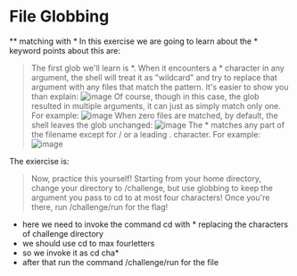 # File Globbing

** matching with *
In this exercise we are going to learn about the * keyword
points about this are:
>The first glob we'll learn is *. When it encounters a * character in any argument, the shell will treat it as "wildcard" and try to replace that argument with any files that match the pattern. It's easier to show you than explain:
>![image](https://github.com/user-attachments/assets/bf8e6525-0149-4b4a-8024-ad9a60721724)
>Of course, though in this case, the glob resulted in multiple arguments, it can just as simply match only one. For example:
>![image](https://github.com/user-attachments/assets/c5364c0d-3fc5-4b71-9e0a-a1831294b2d3)
>When zero files are matched, by default, the shell leaves the glob unchanged:
>![image](https://github.com/user-attachments/assets/ae4d22d8-4324-4729-8458-b8181e0206f2)
>The * matches any part of the filename except for / or a leading . character. For example:
>![image](https://github.com/user-attachments/assets/c633823a-b2e6-48ed-8c05-9be4ab54c13f)

The exiercise is:
>Now, practice this yourself! Starting from your home directory, change your directory to /challenge, but use globbing to keep the argument you pass to cd to at most four characters! Once you're there, run /challenge/run for the flag!

* here we need to invoke the command cd with * replacing the characters of challenge directory
* we should use cd to max fourletters
* so we invoke it as cd cha*
* after that run the command /challenge/run for the file










